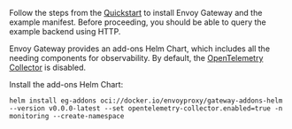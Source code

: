 
Follow the steps from the [Quickstart](../quickstart) to install Envoy Gateway and the example manifest.
Before proceeding, you should be able to query the example backend using HTTP.

Envoy Gateway provides an add-ons Helm Chart, which includes all the needing components for observability.
By default, the [OpenTelemetry Collector](https://opentelemetry.io/docs/collector/) is disabled.

Install the add-ons Helm Chart:

```shell
helm install eg-addons oci://docker.io/envoyproxy/gateway-addons-helm --version v0.0.0-latest --set opentelemetry-collector.enabled=true -n monitoring --create-namespace
```
